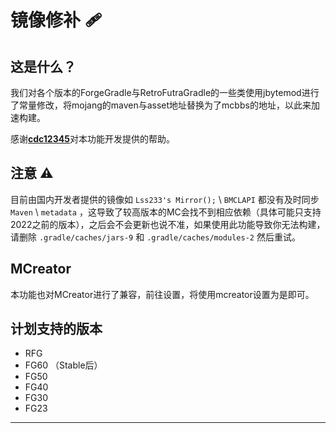 # 镜像修补 🩹

## 这是什么？

我们对各个版本的ForgeGradle与RetroFutraGradle的一些类使用jbytemod进行了常量修改，将mojang的maven与asset地址替换为了mcbbs的地址，以此来加速构建。

感谢[**cdc12345**](https://github.com/cdc12345)对本功能开发提供的帮助。

## 注意 ⚠

目前由国内开发者提供的镜像如 `Lss233's Mirror();` \ `BMCLAPI` 都没有及时同步 `Maven` \ `metadata` ，这导致了较高版本的MC会找不到相应依赖（具体可能只支持2022之前的版本），之后会不会更新也说不准，如果使用此功能导致你无法构建，请删除 `.gradle/caches/jars-9` 和 `.gradle/caches/modules-2` 然后重试。

## MCreator

本功能也对MCreator进行了兼容，前往设置，将使用mcreator设置为是即可。

## 计划支持的版本

- RFG
- FG60 （Stable后）
- FG50
- FG40
- FG30
- FG23

---
